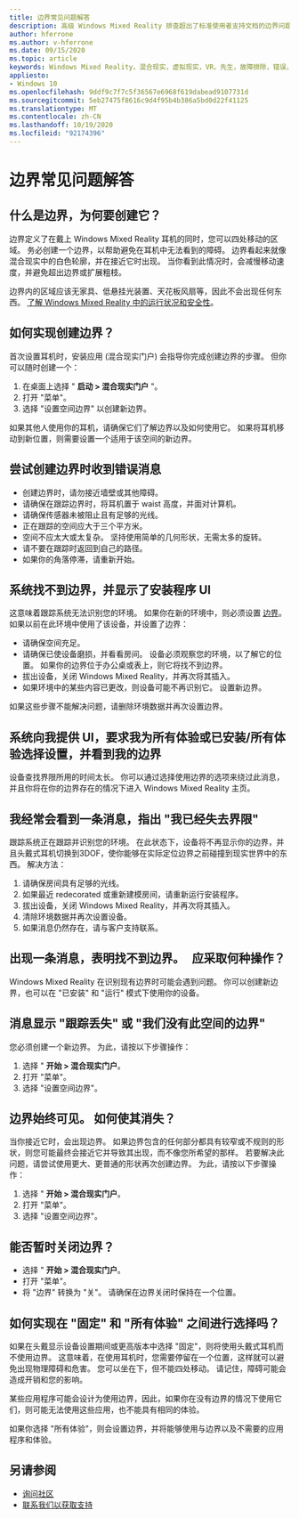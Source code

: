 ```yaml
---
title: 边界常见问题解答
description: 高级 Windows Mixed Reality 排查超出了标准使用者支持文档的边界问题。
author: hferrone
ms.author: v-hferrone
ms.date: 09/15/2020
ms.topic: article
keywords: Windows Mixed Reality，混合现实，虚拟现实，VR，先生，故障排除，错误，帮助，支持，边界
appliesto:
- Windows 10
ms.openlocfilehash: 9ddf9c7f7c5f36567e6968f619dabead9107731d
ms.sourcegitcommit: 5eb27475f8616c9d4f95b4b386a5bd0d22f41125
ms.translationtype: MT
ms.contentlocale: zh-CN
ms.lasthandoff: 10/19/2020
ms.locfileid: "92174396"
---
```

# <a name="boundary-faqs"></a>边界常见问题解答

## <a name="whats-a-boundary-and-why-should-i-create-one"></a>什么是边界，为何要创建它？

边界定义了在戴上 Windows Mixed Reality 耳机的同时，您可以四处移动的区域。 务必创建一个边界，以帮助避免在耳机中无法看到的障碍。 边界看起来就像混合现实中的白色轮廓，并在接近它时出现。 当你看到此情况时，会减慢移动速度，并避免超出边界或扩展粗枝。

边界内的区域应该无家具、低悬挂光装置、天花板风扇等，因此不会出现任何东西。 [了解 Windows Mixed Reality 中的运行状况和安全性](wmr-health-safety-comfort.md)。

## <a name="how-do-i-create-a-boundary"></a>如何实现创建边界？

首次设置耳机时，安装应用 (混合现实门户) 会指导你完成创建边界的步骤。 但你可以随时创建一个：

1. 在桌面上选择 " **启动 > 混合现实门户** "。
2. 打开 "菜单"。
3. 选择 "设置空间边界" 以创建新边界。

如果其他人使用你的耳机，请确保它们了解边界以及如何使用它。 如果将耳机移动到新位置，则需要设置一个适用于该空间的新边界。

## <a name="i-get-an-error-message-when-i-try-to-create-a-boundary"></a>尝试创建边界时收到错误消息

* 创建边界时，请勿接近墙壁或其他障碍。
* 请确保在跟踪边界时，将耳机置于 waist 高度，并面对计算机。
* 请确保传感器未被阻止且有足够的光线。
* 正在跟踪的空间应大于三个平方米。
* 空间不应太大或太复杂。 坚持使用简单的几何形状，无需太多的旋转。
* 请不要在跟踪时返回到自己的路径。
* 如果你的角落停滞，请重新开始。

## <a name="the-system-cannot-find-the-boundary-and-im-being-presented-with-setup-ui"></a>系统找不到边界，并显示了安装程序 UI

这意味着跟踪系统无法识别您的环境。 如果你在新的环境中，则必须设置 [边界](set-up-windows-mixed-reality.md#set-up-your-room-boundary)。
如果以前在此环境中使用了该设备，并设置了边界：

* 请确保空间充足。
* 请确保已使设备磨损，并看看房间。 设备必须观察您的环境，以了解它的位置。 如果你的边界位于办公桌或表上，则它将找不到边界。
* 拔出设备，关闭 Windows Mixed Reality，并再次将其插入。
* 如果环境中的某些内容已更改，则设备可能不再识别它。 设置新边界。

如果这些步骤不能解决问题，请删除环境数据并再次设置边界。

## <a name="the-system-is-presenting-me-with-ui-that-asks-me-to-choose-setup-for-all-experiences-or-seatedstanding-and-i-see-my-bounds"></a>系统向我提供 UI，要求我为所有体验或已安装/所有体验选择设置，并看到我的边界

设备查找界限所用的时间太长。 你可以通过选择使用边界的选项来绕过此消息，并且你将在你的边界存在的情况下进入 Windows Mixed Reality 主页。

## <a name="i-often-see-a-message-saying-ive-lost-my-bounds"></a>我经常会看到一条消息，指出 "我已经失去界限"

跟踪系统正在跟踪并识别您的环境。 在此状态下，设备将不再显示你的边界，并且头戴式耳机切换到3DOF，使你能够在实际定位边界之前碰撞到现实世界中的东西。 解决方法：

1. 请确保房间具有足够的光线。
2. 如果最近 redecorated 或重新建模房间，请重新运行安装程序。
3. 拔出设备，关闭 Windows Mixed Reality，并再次将其插入。
4. 清除环境数据并再次设置设备。
5. 如果消息仍然存在，请与客户支持联系。

## <a name="a-message-says-my-boundary-cant-be-found-what-should-i-do"></a>出现一条消息，表明找不到边界。   应采取何种操作？

Windows Mixed Reality 在识别现有边界时可能会遇到问题。 你可以创建新边界，也可以在 "已安装" 和 "运行" 模式下使用你的设备。

## <a name="a-message-says-lost-tracking-or-we-dont-have-a-boundary-for-this-space"></a>消息显示 "跟踪丢失" 或 "我们没有此空间的边界"

您必须创建一个新边界。 为此，请按以下步骤操作：

1. 选择 " **开始 > 混合现实门户**。
2. 打开 "菜单"。
3. 选择 "设置空间边界"。

## <a name="the-boundary-is-always-visible-how-can-i-make-it-go-away"></a>边界始终可见。 如何使其消失？

当你接近它时，会出现边界。 如果边界包含的任何部分都具有较窄或不规则的形状，则您可能最终会接近它并导致其出现，而不像您所希望的那样。 若要解决此问题，请尝试使用更大、更普通的形状再次创建边界。 为此，请按以下步骤操作：

1. 选择 " **开始 > 混合现实门户**。
2. 打开 "菜单"。
3. 选择 "设置空间边界"。

## <a name="can-i-turn-off-the-boundary-temporarily"></a>能否暂时关闭边界？

* 选择 " **开始 > 混合现实门户**。
* 打开 "菜单"。
* 将 "边界" 转换为 "关"。 请确保在边界关闭时保持在一个位置。

## <a name="how-do-i-choose-between-seated-and-standing-and-all-experiences"></a>如何实现在 "固定" 和 "所有体验" 之间进行选择吗？

如果在头戴显示设备设置期间或更高版本中选择 "固定"，则将使用头戴式耳机而不使用边界。 这意味着，在使用耳机时，您需要停留在一个位置，这样就可以避免出现物理障碍和危害。 您可以坐在下，但不能四处移动。 请记住，障碍可能会造成开销和您的影响。

某些应用程序可能会设计为使用边界，因此，如果你在没有边界的情况下使用它们，则可能无法使用这些应用，也不能具有相同的体验。

如果你选择 "所有体验"，则会设置边界，并将能够使用与边界以及不需要的应用程序和体验。

## <a name="see-also"></a>另请参阅

* [询问社区](https://answers.microsoft.com)
* [联系我们以获取支持](https://support.microsoft.com/contactus/)